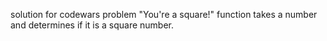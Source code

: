 solution for codewars problem "You're a square!"
function takes a number and determines if it is a square number.